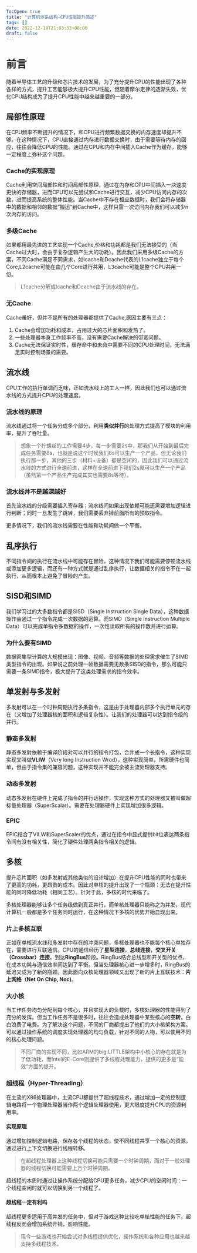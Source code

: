 ```yaml
---
TocOpen: true
title: "计算机体系结构-CPU性能提升简述"
tags: []
date: 2022-12-19T21:03:52+08:00
draft: false
---
```


# 前言
随着半导体工艺的升级和芯片技术的发展，为了充分提升CPU的性能出现了各种各样的方式，提升工艺能够极大提升CPU性能，但随着摩尔定律的逐渐失效，优化CPU结构成为了提升CPU性能中越来越重要的一部分。

## 局部性原理
在CPU频率不断提升的情况下，和CPU进行频繁数据交换的内存速度却提升不够。在这种情况下，CPU直接通过内存进行数据交换时，由于需要等待内存的回应，往往会降低CPU的性能。通过在CPU和内存中间插入Cache作为缓存，能够一定程度上弥补这个问题。

### Cache的实现原理
Cache利用空间局部性和时间局部性原理，通过在内存和CPU中间插入一块速度更快的存储器，进而CPU可以先尝试和Cache进行交互，减少CPU访问内存的次数，进而提高系统的整体性能。当Cache中不存在相应数据时，我们会将存储器中的数据和相邻的数据“搬运”到Cache中，这样只需一次访问内存我们可以减少n次内存的访问。

### 多级Cache
如果都用最先进的工艺实现一个Cache,价格和功耗都是我们无法接受的（当Cache过大时，会由于复杂逻辑产生大的功耗）。因此我们采用多级Cache的方案，不同Cache满足不同需求，如Icache和Dcache代表的L1cache独立于每个Core,L2cache可能在由几个Core进行共用，L3cache可能是整个CPU共用一份。

> L1cache分解成Icache和Dcache由于流水线的存在。

### 无Cache 
Cache虽好，但并不是所有的处理器都提供了Cache,原因主要有三点：     

1. Cache会增加功耗和成本，占用过大的芯片面积和发热了。
2. 一些处理器本身工作频率不高，没有需要Cache解决的带宽问题。
3. Cache无法保证实时性，缓存命中和未命中需要不同的CPU处理时间，无法满足实时控制场景的需要。

## 流水线
CPU工作的执行单调而乏味，正如流水线上的工人一样，因此我们也可以通过流水线的方式提升CPU的处理速度。

### 流水线的原理
流水线通过将一个任务分成多个部分，利用**类似并行**的处理方式提高了模块的利用率，提升了吞吐量。

> 想象一个拧螺丝的工作需要4步，每一步需要2s中，那我们从开始到最后完成任务需要8s，也就是说这个时候我们8s可以生产一个产品，但无论我们执行那一步，其他的三步（材料+设备）都是空闲的，因此我们可以通过流水线的方式进行全速前进，这样在全速前进下我们2s就可以生产一个产品（虽然第一个产品生产完成其实也需要8s等待）。

### 流水线并不是越深越好
首先流水线的分级需要插入寄存器；流水线间如果出现依赖可能还需要增加逻辑进行判断；同时一旦发生了跳转，我们需要丢弃掉前面所有的预取指令。

更多情况下，我们的流水线需要在性能和功耗间做一个平衡。

## 乱序执行
不同指令间的执行在流水线中可能存在冒险，这种情况下我们可能需要停顿流水线或添加更多逻辑，而还有一种方式就是通过乱序执行，让数据相关的指令不在一起执行，从而根本上避免了冒险的产生。

## SISD和SIMD
我们学习过的大多数指令都是SISD（Single Instruction Single Data），这种数据操作会通过一个指令完成一次数据的运算。而SIMD（Single Instruction Multiple Data）可以完成单指令多数据的操作，一次性读取所有的操作数并进行运算。

### 为什么要有SIMD
数据密集型计算的大规模出现：图像、视频、音频等数据的处理需求催生了SIMD类型指令的出现。如果说之前处理一帧数据需要无数条SISD的指令，那么可能只需要一条SIMD指令，极大提升了这类处理需求的指令效率。

## 单发射与多发射
多发射可以在一个时钟周期执行多条指令，这是由于处理器内部多个执行单元的存在（又增加了处理器核的面积和逻辑复杂性）。让我们的处理器可以达到指令级的并行。

### 静态多发射
静态多发射依赖于编译阶段对可以并行的指令打包，合并成一个长指令，这种实现实现又叫做**VLIW**（Very long Instruction Wrod），这种实现简单，所需硬件也简单，但由于指令集的兼容问题，这种实现并不能完全被主流处理器支持。

### 动态多发射
动态多发射在硬件上完成了指令的并行话操作，实现这种方式的处理器又被叫做超标量处理器（SuperScalar）。需要在处理器硬件上实现增加很多逻辑。

### EPIC
EPIC结合了VILW和SuperScaler的优点，通过在指令中显式提供bit位表达两条指令间有没有相关性，简化了硬件处理两条指令相关的逻辑。

## 多核
提升芯片面积（如多发射或其他类似的设计增加）在提升CPU性能的同时也带来了更高的功耗，更昂贵的成本。因此对单核的提升出现了一个瓶颈：无法在提升性能的同时降低功耗（相同工艺）。针对于此，多核的时代来临了。

多核处理器能够让多个任务级做到真正并行，而单核处理器只能称之为并发，现代计算机一般都是多个任务同时运行，在这种情况下多核的优势开始显现出来。

### 片上多核互联
正如在单核流水线和多发射中存在的冲突问题，多核处理器也不能每个核心单独存在，需要进行互联通信。CPU的通信经历了**星型连接**，**总线连接**，**交叉开关（Crossbar）连接**，到达**RingBus**阶段。RingBus结合总线型和开关型的优点，在成本功耗与通信效率间达到了平衡。但当处理器核心进一步增多时，RingBus的延迟又成为了新的瓶颈。因此面向众核处理器领域又出现了新的片上互联技术：**片上网络（Net On Chip, Noc)**。

### 大小核
当工作任务均匀分配到每个核心，并且实现大的负载时，多核处理器的性能得到了充分的发挥。但当工作任务不是很多时，往往会造成处理器中某些核心的**空转**，白白浪费了电费。为了解决这个问题，不同的厂商都提出了他们的大小核架构方案。可以通过操作系统的调度实现处理器的均匀负载，针对不同的人物，可以使用不同的核心处理问题。

> 不同厂商的实现不同，比如ARM的big.LITTLE架构中小核心的存在就是为了低功耗，而Intel的E-Core则提供了多线程处理能力，提供的更多是“能效”方面的提升。

### 超线程（Hyper-Threading）
在主流的X86处理器中，主流CPU都提供了超线程技术，通过增加一定的控制逻辑电路将一个物理处理器当作两个逻辑处理器使用，更大限度提升CPU的资源利用率。

#### 实现原理
通过增加控制逻辑电路，保存各个线程的状态，使不同线程共享一个核心的资源，通过进行上下文切换进行线程转移。

> 在超线程处理器上这种线程切换可能只需要一个时钟周期，而对于一般处理器的线程切换可能需要上万个时钟周期。

超线程的本质时通过让操作系统分配给CPU更多任务，减少CPU的空闲时间：一个线程空闲时就可以切换到另一个线程了。

#### 超线程一定有利吗
超线程更多适用于高并发的任务中，但对于游戏这种比较吃单核性能的任务下，超线程反而会增加系统开销，影响性能。

> 现今一些游戏也开始尝试对多线程提供优化，操作系统和各种应用也越来越支持多线程技术。
